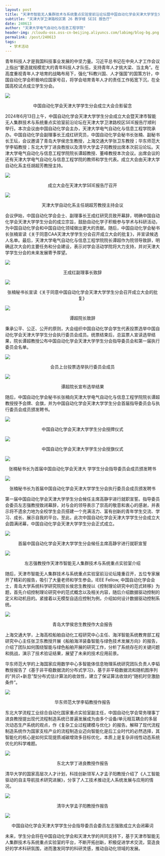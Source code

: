 ```yaml
---
layout: post
title: "天津市智能无人集群技术与系统重点实验室前沿论坛暨中国自动化学会天津大学学生分会成立大会"
subtitle: "天津大学卫津路校区第 26 教学楼 SEIE 报告厅"
date: 240613
author: "天津大学电气自动化与信息工程学院"
header-img: /cloudu-oss.oss-cn-beijing.aliyuncs.com/labimg/blog-bg.png
permalink: /post/240613
tags:
  - 学术活动
---
```


青年科技人才是我国科技事业发展的中坚力量。习近平总书记在中央人才工作会议上指出“要造就规模宏大的青年科技人才队伍，支持青年人才挑大梁、当主角”。在高度重视青年人才培育的战略布局下，强化“科教兴国、人才强国”的国策方针，中国自动化学会积极响应国家号召，将学会培育青年人才的责任工作拓宽下沉，在全国高校试点成立学生分会。

![](../attachment/240613-1.jpg)
<center>中国自动化学会天津大学学生分会成立大会合影留念</center>

2024年6月13日上午，中国自动化学会天津大学学生分会成立大会暨天津市智能无人集群技术与系统重点实验室前沿论坛在天津大学卫津路校区SEIE报告厅顺利举行。本次会议由中国自动化学会主办，天津大学电气自动化与信息工程学院承办。中国自动化学会副理事长王成红研究员，中国自动化学会秘书长张楠、副秘书长王坛，会议邀请了青岛大学侯忠生教授，上海交通大学张卫东教授；华东师范大学李韬教授；东北大学丁进良教授以及清华大学孟子阳教授出席本次前沿论坛。天津大学电气自动化与信息工程学院院长谭超教授、董峰教授本次会议。出席会议的还有天津大学电气自动化与信息工程学院的教师和学生代表。成立大会由天津大学自动化系主任胡超芳教授主持。

![](../attachment/240613-2.jpg)
<center>成立大会在天津大学SEIE报告厅召开</center>

![](../attachment/240613-3.jpg)
<center>天津大学自动化系主任胡超芳教授主持会议</center>

会议伊始，中国自动化学会会士、副理事长王成红研究员致开幕辞，明确中国自动化学会天津大学学生分会的成立宗旨，鼓励自动化学子积极参与学术与科研活动，为中国自动化学会和中国自动化领域做出更大的贡献。随后，中国自动化学会秘书长张楠宣读《关于同意CAA天津大学学生分会召开成立大会的批复》，并宣读候选人名单。最后，天津大学电气自动化与信息工程学院院长谭超作为院领导致辞，明确这次大会的主要任务和分会建设，表示对学会活动学院将大力支持，并对天津大学学生分会的未来发展寄予厚望。

![](../attachment/240613-4.jpg)
<center>王成红副理事长致辞</center>

![](../attachment/240613-5.jpg)
<center>张楠秘书长宣读《关于同意中国自动化学会天津大学学生分会召开成立大会的批复》</center>

![](../attachment/240613-6.jpg)
<center>谭超院长致辞</center>

秉承公平、公正、公开的原则，大会组织中国自动化学会学生代表投票选举中国自动化学会天津大学学生分会执行委员会成员。统票结束后，总监票人宣读选举结果，院长谭超教授公布中国自动化学会天津大学学生分会指导委员会和第一届执行委员会名单。

![](../attachment/240613-7.jpg)
<center>会员上台投票选举执行委员会成员</center>

![](../attachment/240613-8.jpg)
<center>谭超院长宣布选举结果</center>

随后，中国自动化学会秘书长张楠向天津大学电气自动化与信息工程学院院长谭超教授授予会牌、会旗，并为中国自动化学会天津大学学生分会首届指导委员会与执行委员会成员颁发聘书。

![](../attachment/240613-9.jpg)
<center>中国自动化学会天津大学学生分会授牌仪式</center>

![](../attachment/240613-10.jpg)
<center>中国自动化学会天津大学学生分会授旗仪式</center>

![](../attachment/240613-11.jpg)
<center>张楠秘书长为首届中国自动化学会天津大 学学生分会指导委员会成员颁发聘书</center>

![](../attachment/240613-12.jpg)
<center>张楠秘书长为首届中国自动化学会天津大学学生分会执行委员会成员颁发聘书</center>

第一届中国自动化学会天津大学学生分会候任主席高静宇进行就职宣誓。指导委员会委员左志强教授致闭幕辞，对与会的领导表示了崇高的敬意和衷心的感谢，并表示将不遗余力地为全校学生会员搭建一个充满活力、富有创新的青年学生交流、学习、成长、展示自我的平台。至此，此次中国自动化学会天津大学学生分会成立大会圆满闭幕，中国自动化学会天津大学学生分会正式成立。

![](../attachment/240613-13.jpg)
<center>首届中国自动化学会天津大学学生分会候任主席高静宇进行就职宣誓</center>

![](../attachment/240613-15.jpg)
<center>左志强教授作天津市智能无人集群技术与系统重点实验室介绍</center>

随后，天津市智能无人集群技术与系统重点实验室前沿论坛隆重召开，五位专家展开了精彩的报告，吸引了大量老师和学生参会。IEEE Fellow, 中国自动化学会会士，青岛大学系统科学研究院院长侯忠生教授以《控制理论研究中的范式转移》为题，首先介绍控制理论研究中的范式概念以及相关内容，随后介绍数据驱动控制的定义和动机目的。紧接着以无模型自适应控制为例，介绍如何设计数据驱动控制系统。

![](../attachment/240613-16.jpg)
<center>青岛大学侯忠生教授作大会报告</center>

上海交通大学，上海高校船舶自动化工程研究中心主任、海洋智能系统教育部工程研究中心主任张卫东教授开展《船舶海洋装备智能与绿色技术发展方向》的报告，介绍了团队如何围绕智能与绿色船舶开展的研究工作，分析了系统存在的关键问题和挑战，演示了技术验证结果，展望了未来的技术应用前景。

华东师范大学的上海国家应用数学中心多智能体信息物理系统研究团队负责人李韬教授报告了《基于非平稳数据流的分布式学习》，基于非平稳数据流和随机图序列的“共识+新息”型分布式估计算法的收敛性，建立了保证算法收敛的“随机时空激励条件”。

![](../attachment/240613-17.jpg)
<center>华东师范大学李韬教授作报告</center>

东北大学流程工业综合自动化国家重点实验室副主任，中国自动化学会常务理事丁进良教授提出现代流程制造系统已普遍发展成为由多个设备/单元相互耦合的多层次动态生产系统的观点，作《复杂工业过程建模与优化》的报告。解释了现代流程制造系统作为国家支柱产业的流程制造业迈向智能化是后工业时代的必然选择，其智能化的核心是如何实现提质减碳增效多目标优化，本质上是复杂非线性动态系统优化的科学难题。

![](../attachment/240613-18.jpg)
<center>东北大学丁进良教授作报告</center>

清华大学的国家高层次人才计划，科技创新领军人才孟子阳教授介绍了《人工智能驱动的自主导航技术研究进展》，分享了人工技术推动无人系统发展与应用的情况。

![](../attachment/240613-19.jpg)
<center>清华大学孟子阳教授作报告</center>

![](../attachment/240613-14.jpg)
<center>中国自动化学会天津大学学生分会指导委员会委员左志强致成立大会闭幕词</center>

未来，学生分会将在中国自动化学会和天津大学的共同支持下，基于天津市智能无人集群技术与系统重点实验室的平台，不断开拓创新，积极促进学术交流，营造良好的学术科研氛围，进而激发同学的科研灵感，推动自动化领域的发展。